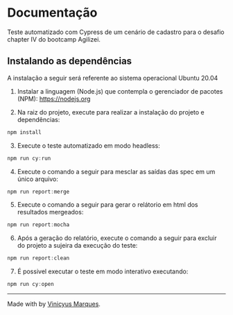 # Documentação
Teste automatizado com Cypress de um cenário de cadastro para o desafio chapter IV do bootcamp Agilizei.

## Instalando as dependências

A instalação a seguir será referente ao sistema operacional Ubuntu 20.04

1. Instalar a linguagem (Node.js) que contempla o gerenciador de pacotes (NPM): https://nodejs.org

2. Na raiz do projeto, execute para realizar a instalação do projeto e dependências:

```javascript
npm install
```
3. Execute o teste automatizado em modo headless:
```javascript
npm run cy:run
```
4. Execute o comando a seguir para mesclar as saídas das spec em um único arquivo:

```javascript
npm run report:merge
```
5. Execute o comando a seguir para gerar o relátorio em html dos resultados mergeados:

```javascript
npm run report:mocha
```
6. Após a geração do relatório, execute o comando a seguir para excluir do projeto a sujeira da execução do teste:

```javascript
npm run report:clean
```
7. É possivel executar o teste em modo interativo executando:

```javascript
npm run cy:open
```
___
Made with by [Vinicyus Marques](https://github.com/vinicyusmarques).